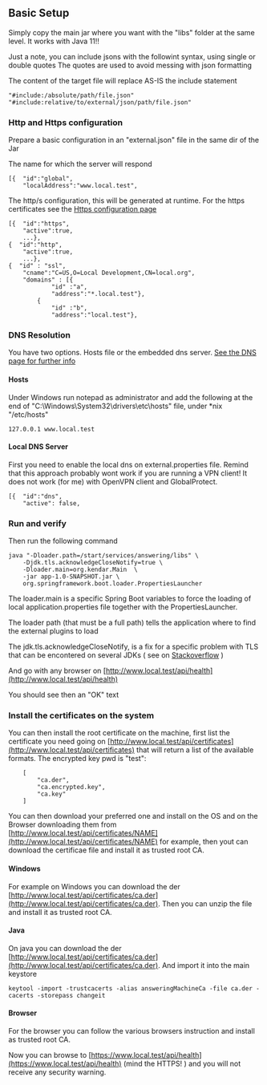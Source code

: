 ## Basic Setup

Simply copy the main jar where you want with the "libs" folder at the same level. It works with Java 11!!

Just a note, you can include jsons with the followint syntax, using single or double quotes
The quotes are used to avoid messing with json formatting

The content of the target file will replace AS-IS the include statement

	"#include:/absolute/path/file.json"
	"#include:relative/to/external/json/path/file.json"

### Http and Https configuration

Prepare a basic configuration in an "external.json" file in the same dir of the Jar

The name for which the server will respond

    [{  "id":"global",
        "localAddress":"www.local.test",


The http/s configuration, this will be generated at runtime. For the https certificates see
the [Https configuration page](../https.md)

    [{  "id":"https",
        "active":true,
        ...},
    {  "id":"http",
        "active":true,
        ...},
    {  "id" : "ssl",
        "cname":"C=US,O=Local Development,CN=local.org",
        "domains" : [{
                "id" :"a",
                "address":"*.local.test"},
            {
                "id" :"b",
                "address":"local.test"},
    
### DNS Resolution

You have two options. Hosts file or the embedded dns server. [See the DNS page for further info](../dns.md)

#### Hosts

Under Windows run notepad as administrator and add the following at the end of
"C:\Windows\System32\drivers\etc\hosts" file, under *nix "/etc/hosts"

    127.0.0.1 www.local.test

#### Local DNS Server

First you need to enable the local dns on external.properties file. Remind that this approach probably 
wont work if you are running a VPN client! It does not work (for me) with OpenVPN client and 
GlobalProtect. 


    [{  "id":"dns",
        "active": false,

### Run and verify

Then run the following command

    java "-Dloader.path=/start/services/answering/libs" \
        -Djdk.tls.acknowledgeCloseNotify=true \
        -Dloader.main=org.kendar.Main  \
        -jar app-1.0-SNAPSHOT.jar \
        org.springframework.boot.loader.PropertiesLauncher

The loader.main is a specific Spring Boot variables to force the loading of
local application.properties file together with the PropertiesLauncher.

The loader path (that must be a full path) tells the application where to find
the external plugins to load

The jdk.tls.acknowledgeCloseNotify, is a fix for a specific problem with TLS that
can be encontered on several JDKs ( see on [Stackoverflow](https://stackoverflow.com/questions/54687831/changes-in-sslengine-usage-when-going-up-to-tlsv1-3) ) 

And go with any browser on [http://www.local.test/api/health](http://www.local.test/api/health)

You should see then an "OK" text

### Install the certificates on the system

You can then install the root certificate on the machine, first list the certificate you need
going on [http://www.local.test/api/certificates](http://www.local.test/api/certificates) that will
return a list of the available formats. The encrypted key pwd is "test":

        [
            "ca.der",
            "ca.encrypted.key",
            "ca.key"
        ]

You can then download your preferred one and install on the OS and on the Browser downloading them from
[http://www.local.test/api/certificates/NAME](http://www.local.test/api/certificates/NAME) for example,
then yout can download the certificae file and install it as trusted root CA.

#### Windows

For example on Windows you can download the der [http://www.local.test/api/certificates/ca.der](http://www.local.test/api/certificates/ca.der).
Then you can unzip the file and install it as trusted root CA.

#### Java

On java you can download the der  [http://www.local.test/api/certificates/ca.der](http://www.local.test/api/certificates/ca.der).
And import it into the main keystore

    keytool -import -trustcacerts -alias answeringMachineCa -file ca.der -cacerts -storepass changeit

#### Browser

For the browser you can follow the various browsers instruction and install as trusted root CA.

Now you can browse to [https://www.local.test/api/health](https://www.local.test/api/health) (mind the
HTTPS! ) and you will not receive any security warning.
